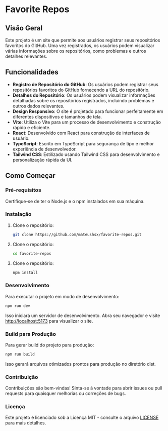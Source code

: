# Favorite Repos

## Visão Geral

Este projeto é um site que permite aos usuários registrar seus repositórios favoritos do GitHub. Uma vez registrados, os usuários podem visualizar várias informações sobre os repositórios, como problemas e outros detalhes relevantes.

## Funcionalidades

- **Registro de Repositório do GitHub**: Os usuários podem registrar seus repositórios favoritos do GitHub fornecendo a URL do repositório.
- **Detalhes do Repositório**: Os usuários podem visualizar informações detalhadas sobre os repositórios registrados, incluindo problemas e outros dados relevantes.
- **Design Responsivo**: O site é projetado para funcionar perfeitamente em diferentes dispositivos e tamanhos de tela.
- **Vite**: Utiliza o Vite para um processo de desenvolvimento e construção rápido e eficiente.
- **React**: Desenvolvido com React para construção de interfaces de usuário.
- **TypeScript**: Escrito em TypeScript para segurança de tipo e melhor experiência de desenvolvedor.
- **Tailwind CSS**: Estilizado usando Tailwind CSS para desenvolvimento e personalização rápida da UI.

## Como Começar

### Pré-requisitos

Certifique-se de ter o Node.js e o npm instalados em sua máquina.

### Instalação

1. Clone o repositório:

   ```bash
   git clone https://github.com/mateushsx/favorite-repos.git
   ```

2. Clone o repositório:

   ```bash
   cd favorite-repos
   ```

3. Clone o repositório:

   ```bash
   npm install
   ```

### Desenvolvimento

Para executar o projeto em modo de desenvolvimento:

```bash
npm run dev
```

Isso iniciará um servidor de desenvolvimento. Abra seu navegador e visite <http://localhost:5173> para visualizar o site.

### Build para Produção

Para gerar build do projeto para produção:

```bash
npm run build
```

Isso gerará arquivos otimizados prontos para produção no diretório dist.

### Contribuição

Contribuições são bem-vindas! Sinta-se à vontade para abrir issues ou pull requests para quaisquer melhorias ou correções de bugs.

### Licença

Este projeto é licenciado sob a Licença MIT - consulte o arquivo [LICENSE](./LICENSE) para mais detalhes.
